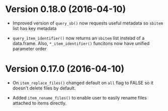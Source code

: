 # Version 0.18.0 (2016-04-10)

* Improved version of `query_sb()` now requests useful metadata so
`sbitem` list has key metadata

* `query_item_identifier()` now returns an `sbitem` list instead of a 
data.frame. Also, `*_item_identifier()` funcitons now have unified 
parameter order


# Version 0.17.0 (2016-04-10)

* On `item_replace_files()` changed default on `all` flag to FALSE
so it doesn't delete files by default.

* Added `item_rename_files()` to enable user to easily 
rename files attached to items directly. 


	